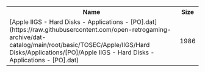 <table>
<tr><th>Name</th><th>Size</th></tr>
<tr><td>[Apple IIGS - Hard Disks - Applications - [PO].dat](https://raw.githubusercontent.com/open-retrogaming-archive/dat-catalog/main/root/basic/TOSEC/Apple/IIGS/Hard Disks/Applications/[PO]/Apple IIGS - Hard Disks - Applications - [PO].dat)</td><td>1986</td></tr>
</table>
